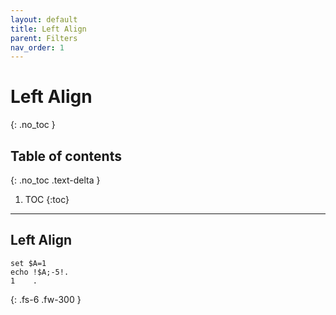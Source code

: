 ```yaml
---
layout: default
title: Left Align
parent: Filters
nav_order: 1
---
```


# Left Align
{: .no_toc }

## Table of contents
{: .no_toc .text-delta }

1. TOC
{:toc}

---

## Left Align
```batch
set $A=1
echo !$A;-5!.
1    .
```

{: .fs-6 .fw-300 }

